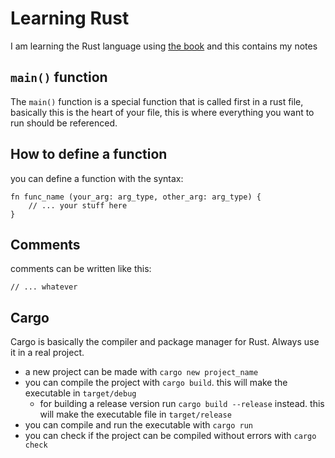 # Learning Rust

I am learning the Rust language using [the book](https://doc.rust-lang.org/stable/book) and this contains my notes

## `main()` function

The `main()` function is a special function that is called first in a rust file, basically this
is the heart of your file, this is where everything you want to run should be referenced.

## How to define a function

you can define a function with the syntax:

```
fn func_name (your_arg: arg_type, other_arg: arg_type) {
    // ... your stuff here
}
```

## Comments

comments can be written like this:

```
// ... whatever
```

## Cargo

Cargo is basically the compiler and package manager for Rust. Always use it in a real project.

- a new project can be made with `cargo new project_name`
- you can compile the project with `cargo build`. this will make the executable in `target/debug`
  - for building a release version run `cargo build --release` instead. this will make the executable file in `target/release`
- you can compile and run the executable with `cargo run`
- you can check if the project can be compiled without errors with `cargo check`
